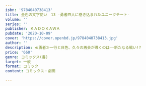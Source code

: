 ```yaml
---
isbn: '9784040738413'
title: 金色の文字使い　13 ‐勇者四人に巻き込まれたユニークチート‐
volume: ''
series: ''
publisher: ＫＡＤＯＫＡＷＡ
pubdate: '2020-10-09'
cover: 'https://cover.openbd.jp/9784040738413.jpg'
author: ''
description: ≪勇者≫一行と日色、久々の再会が導くのは――新たなる戦い!?
price: '660'
genre: コミックス(書)
target: 一般
format: コミック
content: コミックス・劇画

---
```

